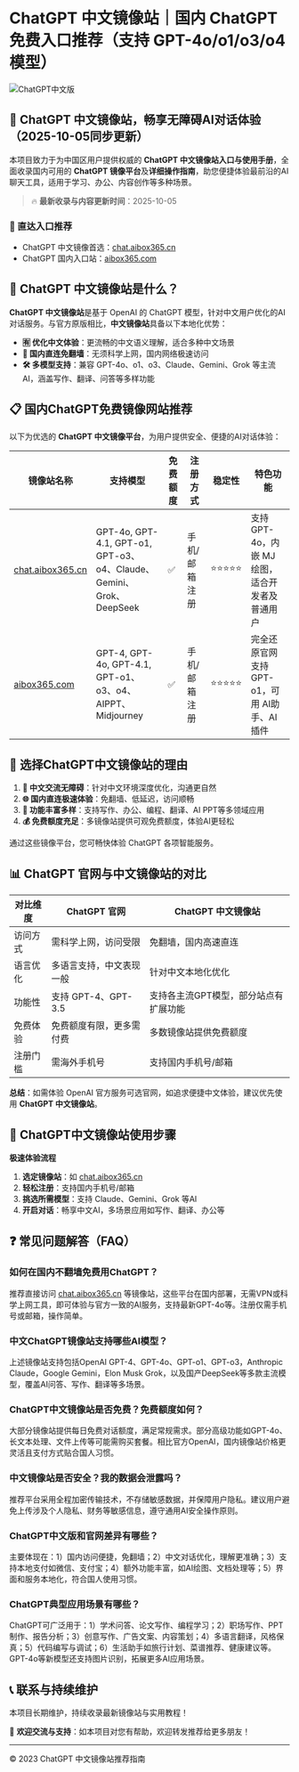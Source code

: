 # ChatGPT 中文镜像站｜国内 ChatGPT 免费入口推荐（支持 GPT-4o/o1/o3/o4 模型）

![ChatGPT中文版](https://github.com/user-attachments/assets/30cb685f-4b78-4cec-96a1-d2a599122f20)

## 📢 ChatGPT 中文镜像站，畅享无障碍AI对话体验（2025-10-05同步更新）

本项目致力于为中国区用户提供权威的 **ChatGPT 中文镜像站入口与使用手册**，全面收录国内可用的 **ChatGPT 镜像平台**及**详细操作指南**，助您便捷体验最前沿的AI聊天工具，适用于学习、办公、内容创作等多种场景。

> 🔥 **最新收录与内容更新时间**：2025-10-05

### 🚀 直达入口推荐

- ChatGPT 中文镜像首选：[chat.aibox365.cn](https://chat.aibox365.cn)
- ChatGPT 国内入口站：[aibox365.com](https://aibox365.com)

## 🤔 ChatGPT 中文镜像站是什么？

**ChatGPT 中文镜像站**是基于 OpenAI 的 ChatGPT 模型，针对中文用户优化的AI对话服务。与官方原版相比，**中文镜像站**具备以下本地化优势：

- **🈶 优化中文体验**：更流畅的中文语义理解，适合多种中文场景
- **🚀 国内直连免翻墙**：无须科学上网，国内网络极速访问
- **🛠️ 多模型支持**：兼容 GPT-4o、o1、o3、Claude、Gemini、Grok 等主流AI，涵盖写作、翻译、问答等多样功能

## 📋 国内ChatGPT免费镜像网站推荐

以下为优选的 **ChatGPT 中文镜像平台**，为用户提供安全、便捷的AI对话体验：

| 镜像站名称 | 支持模型 | 免费额度 | 注册方式 | 稳定性 | 特色功能 |
|------------|----------|----------|----------|--------|----------|
| [chat.aibox365.cn](https://chat.aibox365.cn) | GPT-4o, GPT-4.1, GPT-o1, GPT-o3、o4、Claude、Gemini、Grok、DeepSeek | ✅ | 手机/邮箱注册 | ⭐⭐⭐⭐⭐ | 支持 GPT-4o，内嵌 MJ 绘图，适合开发者及普通用户 |
| [aibox365.com](https://aibox365.com) | GPT-4, GPT-4o, GPT-4.1, GPT-o1、o3、o4、AIPPT、Midjourney | ✅ | 手机/邮箱注册 | ⭐⭐⭐⭐⭐ | 完全还原官网支持 GPT-o1，可用 AI助手、AI插件 |

## 🌟 选择ChatGPT中文镜像站的理由

1. **📝 中文交流无障碍**：针对中文环境深度优化，沟通更自然
2. **🌐 国内直连极速体验**：免翻墙、低延迟，访问顺畅
3. **🎯 功能丰富多样**：支持写作、办公、编程、翻译、AI PPT等多领域应用
4. **💰 免费额度充足**：多镜像站提供可观免费额度，体验AI更轻松

通过这些镜像平台，您可畅快体验 ChatGPT 各项智能服务。

## 📊 ChatGPT 官网与中文镜像站的对比

| 对比维度 | ChatGPT 官网 | ChatGPT 中文镜像站 |
|--------|--------------|--------------------|
| 访问方式 | 需科学上网，访问受限 | 免翻墙，国内高速直连 |
| 语言优化 | 多语言支持，中文表现一般 | 针对中文本地化优化 |
| 功能性 | 支持 GPT-4、GPT-3.5 | 支持各主流GPT模型，部分站点有扩展功能 |
| 免费体验 | 免费额度有限，更多需付费 | 多数镜像站提供免费额度 |
| 注册门槛 | 需海外手机号 | 支持国内手机号/邮箱 |

**总结**：如需体验 OpenAI 官方服务可选官网，如追求便捷中文体验，建议优先使用 **ChatGPT 中文镜像站**。

## 📝 ChatGPT中文镜像站使用步骤

**极速体验流程**

1. **选定镜像站**：如 [chat.aibox365.cn](https://chat.aibox365.cn)
2. **轻松注册**：支持国内手机号/邮箱
3. **挑选所需模型**：支持 Claude、Gemini、Grok 等AI
4. **开启对话**：畅享中文AI，多场景应用如写作、翻译、办公等

## ❓ 常见问题解答（FAQ）

### 如何在国内不翻墙免费用ChatGPT？

推荐直接访问 [chat.aibox365.cn](https://chat.aibox365.cn) 等镜像站，这些平台在国内部署，无需VPN或科学上网工具，即可体验与官方一致的AI服务，支持最新GPT-4o等。注册仅需手机号或邮箱，操作简单。

### 中文ChatGPT镜像站支持哪些AI模型？

上述镜像站支持包括OpenAI GPT-4、GPT-4o、GPT-o1、GPT-o3，Anthropic Claude，Google Gemini，Elon Musk Grok，以及国产DeepSeek等多款主流模型，覆盖AI问答、写作、翻译等多场景。

### ChatGPT中文镜像站是否免费？免费额度如何？

大部分镜像站提供每日免费对话额度，满足常规需求。部分高级功能如GPT-4o、长文本处理、文件上传等可能需购买套餐。相比官方OpenAI，国内镜像站价格更灵活且支付方式贴合国人习惯。

### 中文镜像站是否安全？我的数据会泄露吗？

推荐平台采用全程加密传输技术，不存储敏感数据，并保障用户隐私。建议用户避免上传涉及个人隐私、财务等敏感信息，遵守通用AI安全操作原则。

### ChatGPT中文版和官网差异有哪些？

主要体现在：1）国内访问便捷，免翻墙；2）中文对话优化，理解更准确；3）支持本地支付如微信、支付宝；4）额外功能丰富，如AI绘图、文档处理等；5）界面和服务本地化，符合国人使用习惯。

### ChatGPT典型应用场景有哪些？

ChatGPT可广泛用于：1）学术问答、论文写作、编程学习；2）职场写作、PPT制作、报告分析；3）创意写作、广告文案、内容策划；4）多语言翻译，风格保真；5）代码编写与调试；6）生活助手如旅行计划、菜谱推荐、健康建议等。GPT-4o等新模型还支持图片识别，拓展更多AI应用场景。

## 📞 联系与持续维护

本项目长期维护，持续收录最新镜像站与实用教程！

🌟 **欢迎交流与支持**：如本项目对您有帮助，欢迎转发推荐给更多朋友！

---

© 2023 ChatGPT 中文镜像站推荐指南
